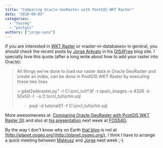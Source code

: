 ```yaml
---
title: "Comparing Oracle GeoRaster with PostGIS WKT Raster"
date: "2010-09-03"
categories: 
  - "foss4g"
  - "postgis"
authors: ["jorge-sanz"]
---
```


If you are interested in [WKT Raster](http://trac.osgeo.org/postgis/wiki/WKTRaster) or «raster-in-databases» in general, you should check the recent posts by [Jorge Arévalo](http://twitter.com/jorgeas80) in his [GIS4Free](http://gis4free.wordpress.com) blog site. I specially love this quote (after a long write about how to add your raster into Oracle):

> All things we’ve done to load our raster data in Oracle GeoRaster and create an index, can be done in PostGIS WKT Raster by executing these two lines
> 
> \> gdal2wktraster.py" -r C:\\orcl\_tut\\\*.tif -t spain\_images -s 4326 -k 50x50 -I 
> -o C:\\orcl\_tut\\srtm.sql
> > psql -d tutorial01 -f C:\\orcl\_tut\\srtm.sql

More awesomeness at  [Comparing Oracle GeoRaster with PostGIS WKT Raster (II)](http://gis4free.wordpress.com/?p=343 "GIS4Free Blog") and also at [his presentation](http://2010.foss4g.org/presentations_show.php?id=3814) next week at [FOSS4G](http://2010.foss4g.org).

By the way I don't know why on Earth [that blog](http://gis4free.wordpress.com/) is not at [http://planet.osgeo.org](http://planet.osgeo.org/), I think I have to arrange a quick meeting between [Mateusz](http://mateusz.loskot.net/) and [Jorge](http://twitter.com/jorgeas80) next week ;-)
